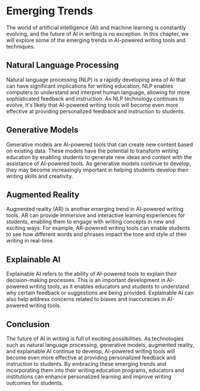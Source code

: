 Emerging Trends
====================================================

The world of artificial intelligence (AI) and machine learning is constantly evolving, and the future of AI in writing is no exception. In this chapter, we will explore some of the emerging trends in AI-powered writing tools and techniques.

Natural Language Processing
---------------------------

Natural language processing (NLP) is a rapidly developing area of AI that can have significant implications for writing education. NLP enables computers to understand and interpret human language, allowing for more sophisticated feedback and instruction. As NLP technology continues to evolve, it's likely that AI-powered writing tools will become even more effective at providing personalized feedback and instruction to students.

Generative Models
-----------------

Generative models are AI-powered tools that can create new content based on existing data. These models have the potential to transform writing education by enabling students to generate new ideas and content with the assistance of AI-powered tools. As generative models continue to develop, they may become increasingly important in helping students develop their writing skills and creativity.

Augmented Reality
-----------------

Augmented reality (AR) is another emerging trend in AI-powered writing tools. AR can provide immersive and interactive learning experiences for students, enabling them to engage with writing concepts in new and exciting ways. For example, AR-powered writing tools can enable students to see how different words and phrases impact the tone and style of their writing in real-time.

Explainable AI
--------------

Explainable AI refers to the ability of AI-powered tools to explain their decision-making processes. This is an important development in AI-powered writing tools, as it enables educators and students to understand why certain feedback or suggestions are being provided. Explainable AI can also help address concerns related to biases and inaccuracies in AI-powered writing tools.

Conclusion
----------

The future of AI in writing is full of exciting possibilities. As technologies such as natural language processing, generative models, augmented reality, and explainable AI continue to develop, AI-powered writing tools will become even more effective at providing personalized feedback and instruction to students. By embracing these emerging trends and incorporating them into their writing education programs, educators and institutions can enhance personalized learning and improve writing outcomes for students.
